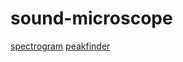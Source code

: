# sound-microscope

[spectrogram](https://gitcdn.xyz/repo/aatishb/sound-microscope/master/spectrogram/index.html)
[peakfinder](https://gitcdn.xyz/repo/aatishb/sound-microscope/master/peakfinder/index.html)
